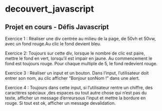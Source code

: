 # decouvert_javascript

## Projet en cours - Défis Javascript

 Exercice 1 : Réaliser une div centrée au milieu de la page, de 50vh et 50vw, avec un fond rouge.Au clic le fond devient bleu.

 Exercice 2: Toujours sur cette div, lorsque le nombre de clic est paire, mettre le fond en vert, lorsqu’il est impair en jaune. Au commencement le fond est toujours rouge. Pour chaque multiple de 5, le fond redevient rouge.

 Exercice 3 : Réaliser un input et un bouton. Dans l’input, l’utilisateur doit entrer son nom, au clic afficher “Bonjour sonNom !” dans une alert.

 Exercice 4 : Toujours dans cette input, si l’utilisateur rentre un chiffre, des caractères spéciaux ,des espaces ou tout autre chose qui n’est pas du texte, afficher un message d’erreursous l’input et mettre la bordure en rouge. Si tout est ok, afficher un message devalidation.
